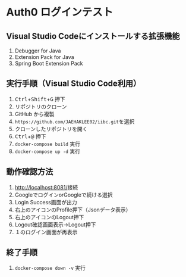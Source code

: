 # Auth0 ログインテスト

## Visual Studio Codeにインストールする拡張機能
1. Debugger for Java
1. Extension Pack for Java
1. Spring Boot Extension Pack

## 実行手順（Visual Studio Code利用）
1. <kbd>Ctrl</kbd>+<kbd>Shift</kbd>+<kbd>G</kbd> 押下
1. リポジトリのクローン
1. GitHub から複製
1. `https://github.com/JAEHAKLEE02/iibc.git`を選択
1. クローンしたリポジトリを開く
1. <kbd>Ctrl</kbd>+<kbd>@</kbd> 押下
1. `docker-compose build` 実行
1. `docker-compose up -d` 実行

## 動作確認方法
1. [http://localhost:8081/](http://localhost:8081/)接続
2. GoogleでログインorGoogleで続ける選択
3. Login Success画面が出力
4. 右上のアイコンのProfile押下（Jsonデータ表示）
5. 右上のアイコンのLogout押下
6. Logout確認画面表示→Logout押下
7. １のログイン画面が再表示

## 終了手順
1. `docker-compose down -v` 実行
